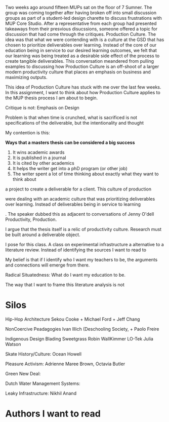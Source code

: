 
Two weeks ago around fifteen MUPs sat on the floor of 7 Sumner. The group was coming together after having broken off into small discussion groups as part of a student-led design charette to discuss frustrations with MUP Core Studio. After a representative from each group had presented takeaways from their presvious disucssions, someone offered a topic for discussion that had come through the critiques. Production Culture. The idea was that what we were contending with is a culture at the GSD that has chosen to prioritize deliverables over learning. Instead of the core of our education being in service to our desired learning outcomes, we felt that our learning was being treated as a desirable side effect of the process to create tangible deliverables. This conversation meandered from pulling examples to discussing how Production Culture is an off-shoot of a larger modern productivity culture that places an emphasis on business and maximizing outputs. 

This idea of Production Culture has stuck with me over the last few weeks. In this assignment, I want to think about how Production Culture applies to the MUP thesis process I am about to begin. 

Critique is not: 
Emphasis on Design

Problem is that when time is crunched, what is sacrificed is not specifications of the deliverable, but the intentionality and thought 

My contention is this: 

**Ways that a masters thesis can be considered a big success**
  1. It wins academic awards
  2. It is published in a journal 
  3. It is cited by other academics
  4. It helps the writer get into a phD program (or other job)
  5. The writer spent a lot of time thinking about exactly what they want to think about

a project to create a deliverable for a client. This culture of production 

were dealing with an academic culture that was prioritizing deliverables over learning. Instead of deliverables being in service to learning

. The speaker dubbed this as adjacent to conversations of Jenny O'dell Productivity, Production. 

I argue that the thesis itself is a relic of productivity culture. Research must be built around a deliverable object. 

I pose for this class. A class on experimental infrastructure a alternative to a literature review. 
Instead of identifying the sources I want to read to 

My belief is that if I identify who I want my teachers to be, the arguments and connections will emerge from there. 

Radical Situatedness: 
What do I want my education to be. 


The way that I want to frame this literature analysis is not 


# Silos

Hip-Hop Architecture
Sekou Cooke + Michael Ford + Jeff Chang

NonCoercive Peadagogies
Ivan Illich (Deschooling Society,  + Paolo Freire 

Indigenous Design
Blading Sweetgrass Robin WallKimmer LO-Tek Julia Watson

Skate History/Culture: 
Ocean Howell 

Pleasure Activism: Adrienne Maree Brown, Octavia Butler

Green New Deal:

Dutch Water Management Systems: 

Leaky Infrastructure: Nikhil Anand

# Authors I want to read
